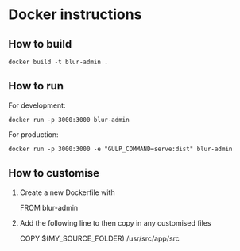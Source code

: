 # Docker instructions

## How to build

	docker build -t blur-admin .
	
## How to run

For development:

	docker run -p 3000:3000 blur-admin
	
For production:

	docker run -p 3000:3000 -e "GULP_COMMAND=serve:dist" blur-admin
	
## How to customise

1. Create a new Dockerfile with 

	FROM blur-admin

2. Add the following line to then copy in any customised files

	COPY $(MY_SOURCE_FOLDER) /usr/src/app/src

